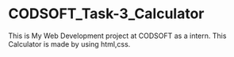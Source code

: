 # CODSOFT_Task-3_Calculator

This is My Web Development project at CODSOFT as a intern. 
This Calculator is made by using html,css.
